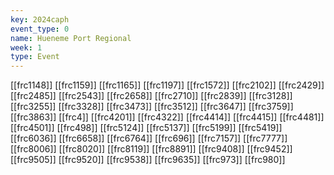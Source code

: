 ```yaml
---
key: 2024caph
event_type: 0
name: Hueneme Port Regional
week: 1
type: Event
---
```

[[frc1148]]
[[frc1159]]
[[frc1165]]
[[frc1197]]
[[frc1572]]
[[frc2102]]
[[frc2429]]
[[frc2485]]
[[frc2543]]
[[frc2658]]
[[frc2710]]
[[frc2839]]
[[frc3128]]
[[frc3255]]
[[frc3328]]
[[frc3473]]
[[frc3512]]
[[frc3647]]
[[frc3759]]
[[frc3863]]
[[frc4]]
[[frc4201]]
[[frc4322]]
[[frc4414]]
[[frc4415]]
[[frc4481]]
[[frc4501]]
[[frc498]]
[[frc5124]]
[[frc5137]]
[[frc5199]]
[[frc5419]]
[[frc6036]]
[[frc6658]]
[[frc6764]]
[[frc696]]
[[frc7157]]
[[frc7777]]
[[frc8006]]
[[frc8020]]
[[frc8119]]
[[frc8891]]
[[frc9408]]
[[frc9452]]
[[frc9505]]
[[frc9520]]
[[frc9538]]
[[frc9635]]
[[frc973]]
[[frc980]]
